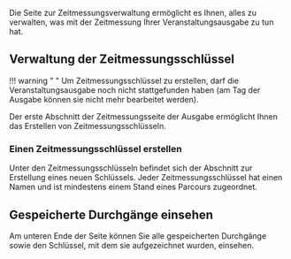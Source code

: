 Die Seite zur Zeitmessungsverwaltung ermöglicht es Ihnen, alles zu verwalten, was mit der Zeitmessung Ihrer Veranstaltungsausgabe zu tun hat.

## Verwaltung der Zeitmessungsschlüssel
!!! warning " "
    Um Zeitmessungsschlüssel zu erstellen, darf die Veranstaltungsausgabe noch nicht stattgefunden haben (am Tag der Ausgabe können sie nicht mehr bearbeitet werden).

Der erste Abschnitt der Zeitmessungsseite der Ausgabe ermöglicht Ihnen das Erstellen von Zeitmessungsschlüsseln.

### Einen Zeitmessungsschlüssel erstellen
Unter den Zeitmessungsschlüsseln befindet sich der Abschnitt zur Erstellung eines neuen Schlüssels. Jeder Zeitmessungsschlüssel hat einen Namen und ist mindestens einem Stand eines Parcours zugeordnet.

## Gespeicherte Durchgänge einsehen
Am unteren Ende der Seite können Sie alle gespeicherten Durchgänge sowie den Schlüssel, mit dem sie aufgezeichnet wurden, einsehen.
